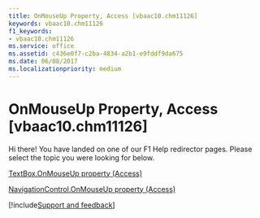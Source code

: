 ```yaml
---
title: OnMouseUp Property, Access [vbaac10.chm11126]
keywords: vbaac10.chm11126
f1_keywords:
- vbaac10.chm11126
ms.service: office
ms.assetid: c436e0f7-c2ba-4834-a2b1-e9fddf9da675
ms.date: 06/08/2017
ms.localizationpriority: medium
---
```



# OnMouseUp Property, Access [vbaac10.chm11126]

Hi there! You have landed on one of our F1 Help redirector pages. Please select the topic you were looking for below.

[TextBox.OnMouseUp property (Access)](https://msdn.microsoft.com/library/acd5de89-de56-e7c4-1a5d-cc560c5cffb6%28Office.15%29.aspx)

[NavigationControl.OnMouseUp property (Access)](https://msdn.microsoft.com/library/fc251872-bc0b-d3a3-1426-fdb121b24145%28Office.15%29.aspx)

[!include[Support and feedback](~/includes/feedback-boilerplate.md)]